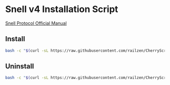# Snell v4 Installation Script

[Snell Protocol Official Manual](https://manual.nssurge.com/others/snell.html)
## Install
```bash
bash -c "$(curl -sL https://raw.githubusercontent.com/railzen/CherryScript/main/snell/snell.sh)"
```
## Uninstall
```bash
bash -c "$(curl -sL https://raw.githubusercontent.com/railzen/CherryScript/main/snell/rmsnell.sh)"
```

